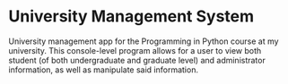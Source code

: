 # University Management System 
University management app for the Programming in Python course at my university. This console-level program allows for a user to view both student (of both undergraduate and graduate level) and administrator information, as well as manipulate said information.
